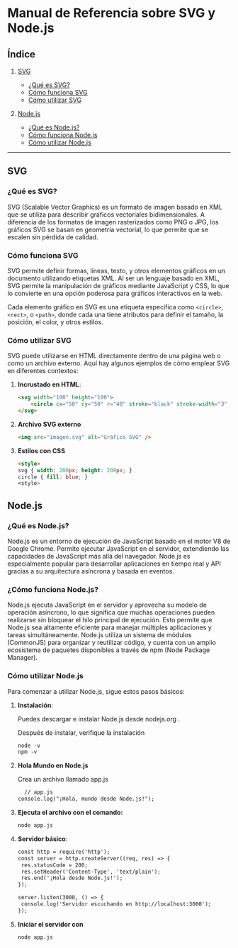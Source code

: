 # Manual de Referencia sobre SVG y Node.js

## Índice

1. [SVG](#svg)
   - [¿Qué es SVG?](#qué-es-svg)
   - [Cómo funciona SVG](#cómo-funciona-svg)
   - [Cómo utilizar SVG](#cómo-utilizar-svg)

2. [Node.js](#nodejs)
   - [¿Qué es Node.js?](#qué-es-nodejs)
   - [Cómo funciona Node.js](#cómo-funciona-nodejs)
   - [Cómo utilizar Node.js](#cómo-utilizar-nodejs)

---

## SVG

### ¿Qué es SVG?

SVG (Scalable Vector Graphics) es un formato de imagen basado en XML que se utiliza para describir gráficos vectoriales bidimensionales. A diferencia de los formatos de imagen rasterizados como PNG o JPG, los gráficos SVG se basan en geometría vectorial, lo que permite que se escalen sin pérdida de calidad.

### Cómo funciona SVG

SVG permite definir formas, líneas, texto, y otros elementos gráficos en un documento utilizando etiquetas XML. Al ser un lenguaje basado en XML, SVG permite la manipulación de gráficos mediante JavaScript y CSS, lo que lo convierte en una opción poderosa para gráficos interactivos en la web.

Cada elemento gráfico en SVG es una etiqueta específica como `<circle>`, `<rect>`, o `<path>`, donde cada una tiene atributos para definir el tamaño, la posición, el color, y otros estilos.

### Cómo utilizar SVG

SVG puede utilizarse en HTML directamente dentro de una página web o como un archivo externo. Aquí hay algunos ejemplos de cómo emplear SVG en diferentes contextos:

1. **Incrustado en HTML**:
   ```html
   <svg width="100" height="100">
       <circle cx="50" cy="50" r="40" stroke="black" stroke-width="3" fill="red" />
   </svg>
2. **Archivo SVG externo**
   ```html
   <img src="imagen.svg" alt="Gráfico SVG" />
3. **Estilos con CSS**
    ```html
   <style>
    svg { width: 200px; height: 200px; }
    circle { fill: blue; }
   <style>
    
## Node.js

### ¿Qué es Node.js?

Node.js es un entorno de ejecución de JavaScript basado en el motor V8 de Google Chrome. Permite ejecutar JavaScript en el servidor, extendiendo las capacidades de JavaScript más allá del navegador. 
Node.js es especialmente popular para desarrollar aplicaciones en tiempo real y API gracias a su arquitectura asíncrona y basada en eventos.

### ¿Cómo funciona Node.js?

Node.js ejecuta JavaScript en el servidor y aprovecha su modelo de operación asíncrono, lo que significa que muchas operaciones pueden realizarse sin bloquear el hilo principal de ejecución. 
Esto permite que Node.js sea altamente eficiente para manejar múltiples aplicaciones y tareas simultáneamente.
Node.js utiliza un sistema de módulos (CommonJS) para organizar y reutilizar código, y cuenta con un amplio ecosistema de paquetes disponibles a través de npm (Node Package Manager).

### Cómo utilizar Node.js

 Para comenzar a utilizar Node.js, sigue estos pasos básicos:

1. **Instalación**:

   Puedes descargar e instalar Node.js desde nodejs.org .
   
   Después de instalar, verifique la instalación
   ```html
   node -v
   npm -v
2. **Hola Mundo en Node.js**

   Crea un archivo llamado app.js
   ```html
     // app.js
   console.log("¡Hola, mundo desde Node.js!");
3. **Ejecuta el archivo con el comando:**
    ```html
   node app.js
4. **Servidor básico**:
   ```html
   const http = require('http');
   const server = http.createServer((req, res) => {
    res.statusCode = 200;
    res.setHeader('Content-Type', 'text/plain');
    res.end('¡Hola desde Node.js!');
   });

   server.listen(3000, () => {
    console.log('Servidor escuchando en http://localhost:3000');
   });

2. **Iniciar el servidor con**
   ```html
   node app.js

